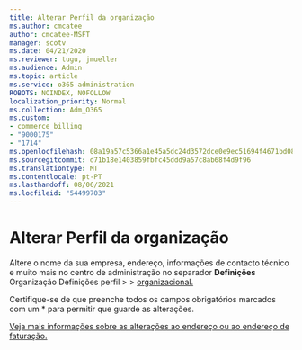 ```yaml
---
title: Alterar Perfil da organização
ms.author: cmcatee
author: cmcatee-MSFT
manager: scotv
ms.date: 04/21/2020
ms.reviewer: tugu, jmueller
ms.audience: Admin
ms.topic: article
ms.service: o365-administration
ROBOTS: NOINDEX, NOFOLLOW
localization_priority: Normal
ms.collection: Adm_O365
ms.custom:
- commerce_billing
- "9000175"
- "1714"
ms.openlocfilehash: 08a19a57c5366a1e45a5dc24d3572dce0e9ec51694f4671bd0881218f5cd4b89
ms.sourcegitcommit: d71b18e1403859fbfc45ddd9a57c8ab68f4d9f96
ms.translationtype: MT
ms.contentlocale: pt-PT
ms.lasthandoff: 08/06/2021
ms.locfileid: "54499703"
---
```

# <a name="change-organization-profile"></a>Alterar Perfil da organização

Altere o nome da sua empresa, endereço, informações de contacto técnico e muito mais no centro de administração no separador **Definições** Organização Definições perfil  >    >  [organizacional.](https://admin.microsoft.com/AdminPortal/Home#/Settings/OrganizationProfile/:/Settings/L1/OrganizationInformation)

Certifique-se de que preenche todos os campos obrigatórios marcados com um * para permitir que guarde as alterações.

[Veja mais informações sobre as alterações ao endereço ou ao endereço de faturação.](/microsoft-365/admin/manage/change-address-contact-and-more)
